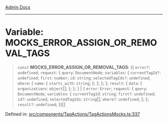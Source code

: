 [Admin Docs](/)

---

# Variable: MOCKS_ERROR_ASSIGN_OR_REMOVAL_TAGS

> `const` **MOCKS_ERROR_ASSIGN_OR_REMOVAL_TAGS**: (\{ `error?`: `undefined`; `request`: \{ `query`: `DocumentNode`; `variables`: \{ `currentTagId?`: `undefined`; `first`: `number`; `id`: `string`; `selectedTagIds?`: `undefined`; `where`: \{ `name`: \{ `starts_with`: `string`; \}; \}; \}; \}; `result`: \{ `data`: \{ `organizations`: `object`[]; \}; \}; \} \| \{ `error`: `Error`; `request`: \{ `query`: `DocumentNode`; `variables`: \{ `currentTagId`: `string`; `first?`: `undefined`; `id?`: `undefined`; `selectedTagIds`: `string`[]; `where?`: `undefined`; \}; \}; `result?`: `undefined`; \})[]

Defined in: [src/components/TagActions/TagActionsMocks.ts:337](https://github.com/PalisadoesFoundation/talawa-admin/blob/main/src/components/TagActions/TagActionsMocks.ts#L337)
